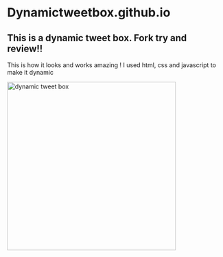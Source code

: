 # Dynamictweetbox.github.io
## This is a dynamic tweet box. Fork try and review!!

This is how it looks and works amazing ! I used html, css and javascript to make it dynamic

<img width="393" alt="dynamic tweet box" src="https://user-images.githubusercontent.com/68563076/195153890-f1acd4f2-66c7-44e8-8021-f72230878df7.png">

